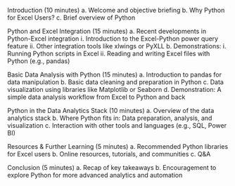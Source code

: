 Introduction (10 minutes)
a. Welcome and objective briefing
b. Why Python for Excel Users?
c. Brief overview of Python

Python and Excel Integration (15 minutes)
a. Recent developments in Python-Excel integration
i. Introduction to the Excel-Python power query feature
ii. Other integration tools like xlwings or PyXLL
b. Demonstrations:
i. Running Python scripts in Excel
ii. Reading and writing Excel files with Python (e.g., pandas)

Basic Data Analysis with Python (15 minutes)
a. Introduction to pandas for data manipulation
b. Basic data cleaning and preparation in Python
c. Data visualization using libraries like Matplotlib or Seaborn
d. Demonstration: A simple data analysis workflow from Excel to Python and back

Python in the Data Analytics Stack (10 minutes)
a. Overview of the data analytics stack
b. Where Python fits in: Data preparation, analysis, and visualization
c. Interaction with other tools and languages (e.g., SQL, Power BI)

Resources & Further Learning (5 minutes)
a. Recommended Python libraries for Excel users
b. Online resources, tutorials, and communities
c. Q&A

Conclusion (5 minutes)
a. Recap of key takeaways
b. Encouragement to explore Python for more advanced analytics and automation
